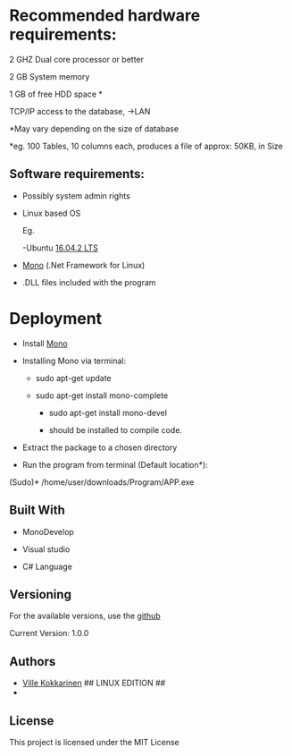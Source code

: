 # Recommended hardware requirements:
2 GHZ Dual core processor or better

2 GB  System memory

1 GB  of free HDD space *

TCP/IP access to the database, ->LAN

*May vary depending on the size of database

*eg. 100 Tables, 10 columns each, produces a file of approx: 50KB, in Size


## Software requirements:
- Possibly system admin rights

- Linux based OS

	Eg.
	
	-Ubuntu [16.04.2 LTS](https://www.ubuntu.com/download)


- [Mono](http://www.mono-project.com/) (.Net Framework for Linux)

- .DLL files included with the program

# Deployment

- Install [Mono](Http://www.mono-project.com/docs/getting-started/install/linux/)

- Installing Mono via terminal:  

  - sudo apt-get update
 
  - sudo apt-get install mono-complete
  
  	- sudo apt-get install mono-devel
 
 	- should be installed to compile code.


- Extract the package to a chosen directory


- Run the program from terminal (Default location*):

(Sudo)* /home/user/downloads/Program/APP.exe 


## Built With

- MonoDevelop

- Visual studio

- C# Language


## Versioning

For the available versions, use the [github](https://github.com/VilleKokkarinen/trusty-ubuntu.git)

Current Version: 1.0.0

## Authors

* [Ville Kokkarinen](https://github.com/VilleKokkarinen) ## LINUX EDITION ##
* 

## License

This project is licensed under the MIT License
 
